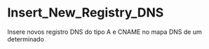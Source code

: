 # Insert_New_Registry_DNS
Insere novos registro DNS do tipo A e CNAME no mapa DNS de um determinado 
